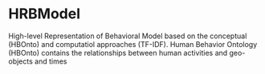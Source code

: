 # HRBModel
High-level Representation of Behavioral Model based on the conceptual (HBOnto) and computatiol approaches (TF-IDF). Human Behavior Ontology (HBOnto) contains the relationships between human activities and geo-objects and times
